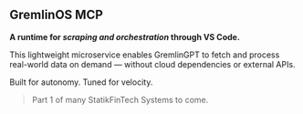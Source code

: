 ## GremlinOS MCP

**A runtime for _scraping and orchestration_ through VS Code.**

This lightweight microservice enables GremlinGPT to fetch and process real-world data on demand — without cloud dependencies or external APIs.

Built for autonomy. Tuned for velocity.

> Part 1 of many StatikFinTech Systems to come.
